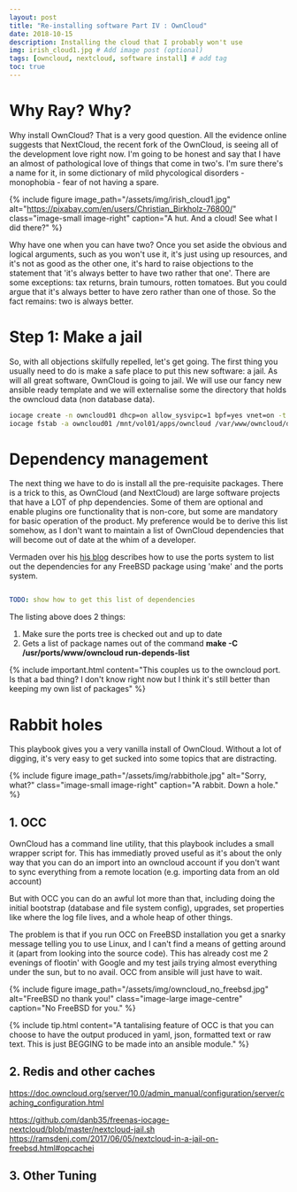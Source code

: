 ```yaml
---
layout: post
title: "Re-installing software Part IV : OwnCloud"
date: 2018-10-15
description: Installing the cloud that I probably won't use
img: irish_cloud1.jpg # Add image post (optional)
tags: [owncloud, nextcloud, software install] # add tag
toc: true
---
```

# Why Ray? Why?

Why install OwnCloud? That is a very good question. All the evidence online suggests that NextCloud, the recent fork of the OwnCloud, is seeing all of the development love right now. I'm going to be honest and say that I have an almost of pathological love of things that come in two's. I'm sure there's a name for it, in some dictionary of mild phycological disorders - monophobia - fear of not having a spare.

{% include figure image_path="/assets/img/irish_cloud1.jpg" alt="https://pixabay.com/en/users/Christian_Birkholz-76800/" class="image-small image-right" caption="A hut. And a cloud! See what I did there?" %}

Why have one when you can have two? Once you set aside the obvious and logical arguments, such as you won't use it, it's just using up resources, and it's not as good as the other one, it's hard to raise objections to the statement that 'it's always better to have two rather that one'. There are some exceptions: tax returns, brain tumours, rotten tomatoes. But you could argue that it's always better to have zero rather than one of those. So the fact remains: two is always better.

# Step 1: Make a jail

So, with all objections skilfully repelled, let's get going. The first thing you usually need to do is make a safe place to put this new software: a jail. As will all great software, OwnCloud is going to jail. We will use our fancy new ansible ready template and we will externalise some the directory that holds the owncloud data (non database data).

```bash
iocage create -n owncloud01 dhcp=on allow_sysvipc=1 bpf=yes vnet=on -t ansible_template boot="on"
iocage fstab -a owncloud01 /mnt/vol01/apps/owncloud /var/www/owncloud/data nullfs rw 0 0
```

# Dependency management

The next thing we have to do is install all the pre-requisite packages. There is a trick to this, as OwnCloud (and NextCloud) are large software projects that have a LOT of php dependencies. Some of them are optional and enable plugins ore functionality that is non-core, but some are mandatory for basic operation of the product. My preference would be to derive this list somehow, as I don't want to maintain a list of OwnCloud dependencies that will become out of date at the whim of a developer.

Vermaden over his [his blog](https://vermaden.wordpress.com/2018/04/04/nextcloud-13-on-freebsd/) describes how to use the ports system to list out the dependencies for any FreeBSD package using 'make' and the ports system.

```yaml

TODO: show how to get this list of dependencies

```
The listing above does 2 things:
1. Make sure the ports tree is checked out and up to date
2. Gets a list of package names out of the command **make -C /usr/ports/www/owncloud run-depends-list**

{% include important.html content="This couples us to the owncloud port. Is that a bad thing? I don't know right now but I think it's still better than keeping my own list of packages" %}


# Rabbit holes

This playbook gives you a very vanilla install of OwnCloud. Without a lot of digging, it's very easy to get sucked into some topics that are distracting.

{% include figure image_path="/assets/img/rabbithole.jpg" alt="Sorry, what?" class="image-small image-right" caption="A rabbit. Down a hole." %}

## 1. OCC

OwnCloud has a command line utility, that this playbook includes a small wrapper script for. This has immediatly proved useful as it's about the only way that you can do an import into an owncloud account if you don't want to sync everything from a remote location (e.g. importing data from an old account)

But with OCC you can do an awful lot more than that, including doing the initial bootstrap (database and file system config), upgrades, set properties like where the log file lives, and a whole heap of other things.

The problem is that if you run OCC on FreeBSD installation you get a snarky message telling you to use Linux, and I can't find a means of getting around it (apart from looking into the source code). This has already cost me 2 evenings of flootin' with Google and my test jails trying almost everything under the sun, but to no avail. OCC from ansible will just have to wait.  

{% include figure image_path="/assets/img/owncloud_no_freebsd.jpg" alt="FreeBSD no thank you!" class="image-large image-centre" caption="No FreeBSD for you." %}

{% include tip.html content="A tantalising feature of OCC is that you can choose to have the output produced in yaml, json, formatted text or raw text. This is just BEGGING to be made into an ansible module." %}

## 2. Redis and other caches

https://doc.owncloud.org/server/10.0/admin_manual/configuration/server/caching_configuration.html


https://github.com/danb35/freenas-iocage-nextcloud/blob/master/nextcloud-jail.sh
https://ramsdenj.com/2017/06/05/nextcloud-in-a-jail-on-freebsd.html#opcachei



## 3. Other Tuning
